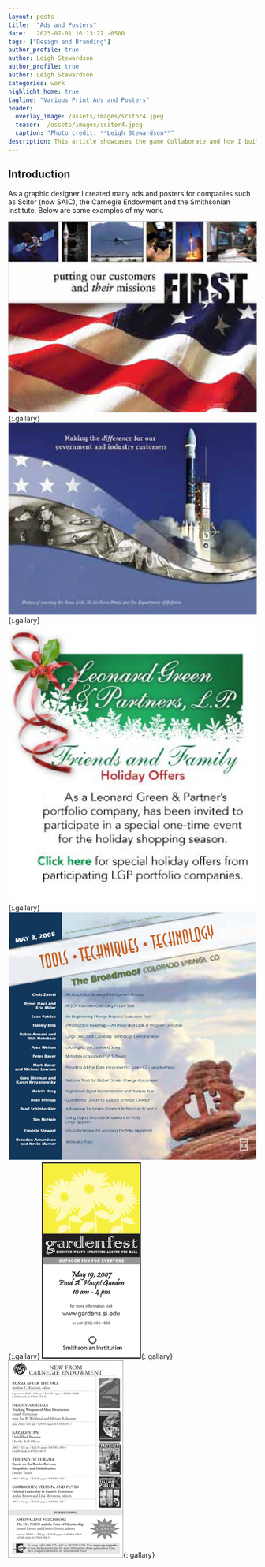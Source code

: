 ```yaml
---
layout: posts
title:  "Ads and Posters"
date:   2023-07-01 16:13:27 -0500
tags: ["Design and Branding"]
author_profile: true
author: Leigh Stewardson
author_profile: true
author: Leigh Stewardson
categories: work
highlight_home: true
tagline: "Various Print Ads and Posters"
header:
  overlay_image: /assets/images/scitor4.jpeg
  teaser:  /assets/images/scitor4.jpeg
  caption: "Photo credit: **Leigh Stewardson**"
description: This article showcases the game Collaborate and how I build it.
---
```


## Introduction
As a graphic designer I created many ads and posters for companies such as Scitor (now SAIC), the Carnegie Endowment and the Smithsonian Institute. Below are some examples of my work.

![Scitor1](/assets/images/scitor1.jpeg){:.gallary}
![Scitor2](/assets//images/scitor2.jpeg){:.gallary}
![Scitor3](/assets/images/scitor3.png){:.gallary}
![Scitor4](/assets/images/scitor4.jpeg){:.gallary}
![Smithsonian](/assets//images/smitsonian1.gif){:.gallary}
![Carnegie](/assets//images/carnegie1.gif){:.gallary}
